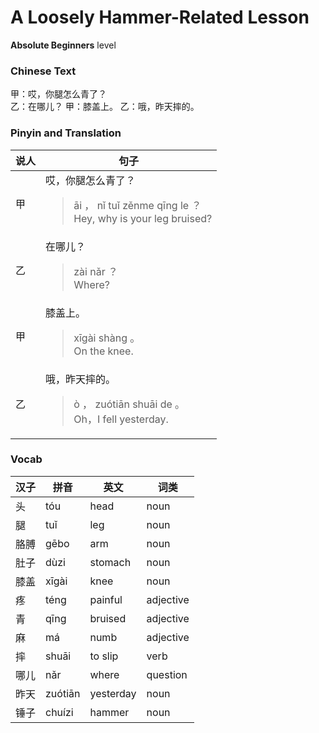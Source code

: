 # A Loosely Hammer-Related Lesson
**Absolute Beginners** level
### Chinese Text
甲：哎，你腿怎么青了？<br />乙：在哪儿？
甲：膝盖上。
乙：哦，昨天摔的。

### Pinyin and Translation
|说人|句子|
|----|----|
|甲|哎，你腿怎么青了？<blockquote>āi ， nǐ tuǐ zěnme qīng le ？<br />Hey, why is your leg bruised?</blockquote>|
|乙|在哪儿？<blockquote>zài nǎr ？<br />Where?</blockquote>|
|甲|膝盖上。<blockquote>xīgài shàng 。<br />On the knee.</blockquote>|
|乙|哦，昨天摔的。<blockquote>ò ， zuótiān shuāi de 。<br />Oh，I fell yesterday.</blockquote>|
### Vocab
|汉子|拼音|英文|词类|
|----|----|----|----|
|头|tóu|head|noun|
|腿|tuǐ|leg|noun|
|胳膊|gēbo|arm|noun|
|肚子|dùzi|stomach|noun|
|膝盖|xīgài|knee|noun|
|疼|téng|painful|adjective|
|青|qīng|bruised|adjective|
|麻|má|numb|adjective|
|摔|shuāi|to slip|verb|
|哪儿|nǎr|where|question|
|昨天|zuótiān|yesterday|noun|
|锤子|chuízi|hammer|noun|